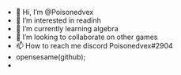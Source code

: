 - 👋 Hi, I’m @Poisonedvex
- 👀 I’m interested in readinh
- 🌱 I’m currently learning algebra
- 💞️ I’m looking to collaborate on other games
- 📫 How to reach me discord Poisonedvex#2904
- opensesame(github);
-


<!---
Poisonedvex/Poisonedvex is a ✨ special ✨ repository because its `README.md` (this file) appears on your GitHub profile.
You can click the Preview link to take a look at your changes.
--->
